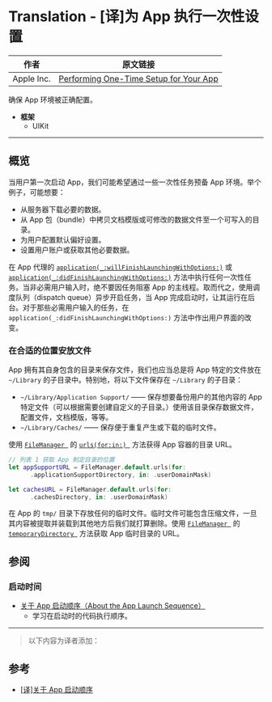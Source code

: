 # Translation - [译]为 App 执行一次性设置

作者 | 原文链接
--- | ---
Apple Inc. | [Performing One-Time Setup for Your App](https://developer.apple.com/documentation/uikit/core_app/managing_your_app_s_life_cycle/responding_to_the_launch_of_your_app/performing_one-time_setup_for_your_app)

确保 App 环境被正确配置。

- **框架**
  - UIKit

---

## 概览

当用户第一次启动 App，我们可能希望通过一些一次性任务预备 App 环境。举个例子，可能想要：

- 从服务器下载必要的数据。
- 从 App 包（bundle）中拷贝文档模版或可修改的数据文件至一个可写入的目录。
- 为用户配置默认偏好设置。
- 设置用户账户或获取其他必要数据。

在 App 代理的 [`application(_:willFinishLaunchingWithOptions:)`](https://developer.apple.com/documentation/uikit/uiapplicationdelegate/1623032-application) 或 [`application(_:didFinishLaunchingWithOptions:)`](https://developer.apple.com/documentation/uikit/uiapplicationdelegate/1622921-application) 方法中执行任何一次性任务。当非必需用户输入时，绝不要因任务阻塞 App 的主线程。取而代之，使用调度队列（dispatch queue）异步开启任务，当 App 完成启动时，让其运行在后台。对于那些必需用户输入的任务，在 `application(_:didFinishLaunchingWithOptions:)` 方法中作出用户界面的改变。

### 在合适的位置安放文件

App 拥有其自身包含的目录来保存文件，我们也应当总是将 App 特定的文件放在 `~/Library` 的子目录中。特别地，将以下文件保存在 `~/Library` 的子目录：

- `~/Library/Application Support/` —— 保存想要备份用户的其他内容的 App 特定文件（可以根据需要创建自定义的子目录。）使用该目录保存数据文件，配置文件，文档模版，等等。
- `~/Library/Caches/` —— 保存便于重复产生或下载的临时文件。

使用 [`FileManager `](https://developer.apple.com/documentation/foundation/filemanager) 的 [`urls(for:in:) `](https://developer.apple.com/documentation/foundation/filemanager/1407726-urls) 方法获得 App 容器的目录 URL。

```swift
// 列表 1 获取 App 制定目录的位置
let appSupportURL = FileManager.default.urls(for: 
      .applicationSupportDirectory, in: .userDomainMask)

let cachesURL = FileManager.default.urls(for: 
      .cachesDirectory, in: .userDomainMask)
```

在 App 的 `tmp/` 目录下存放任何的临时文件。临时文件可能包含压缩文件，一旦其内容被提取并装载到其他地方后我们就打算删除。使用 [`FileManager `](https://developer.apple.com/documentation/foundation/filemanager) 的 [`temporaryDirectory `](https://developer.apple.com/documentation/foundation/filemanager/1642996-temporarydirectory) 方法获取 App 临时目录的 URL。

## 参阅

### 启动时间

- [关于 App 启动顺序（About the App Launch Sequence）](https://developer.apple.com/documentation/uikit/core_app/managing_your_app_s_life_cycle/responding_to_the_launch_of_your_app/about_the_app_launch_sequence)
  - 学习在启动时的代码执行顺序。

---

> 以下内容为译者添加：

## 参考

- [[译]关于 App 启动顺序](https://github.com/kingcos/Perspective/issues/58)